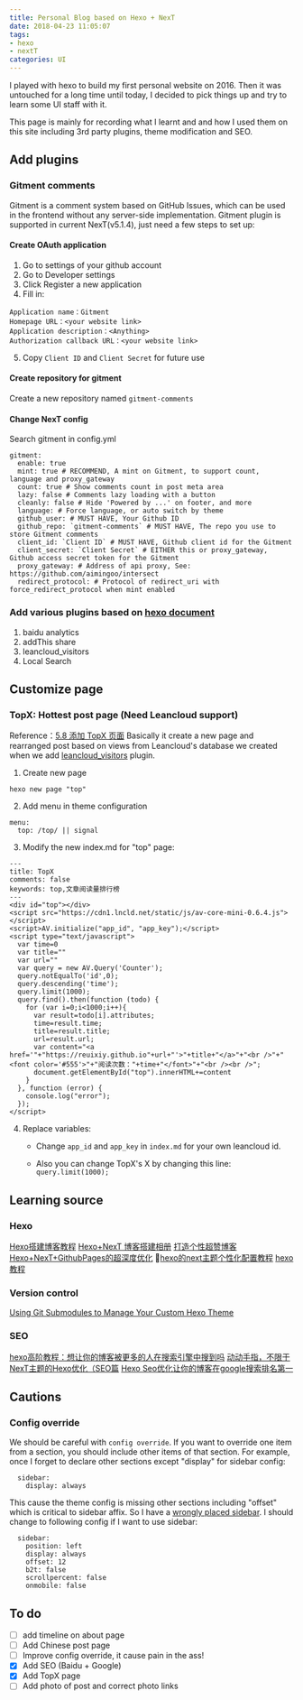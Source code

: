 ```yaml
---
title: Personal Blog based on Hexo + NexT
date: 2018-04-23 11:05:07
tags:
- hexo
- nextT
categories: UI
---
```

I played with hexo to build my first personal website on 2016. Then it was untouched for a long time until today, I decided to pick things up and try to learn some UI staff with it.

This page is mainly for recording what I learnt and and how I used them on this site including 3rd party plugins, theme modification and SEO.
<!-- more -->
## Add plugins
### Gitment comments
Gitment is a comment system based on GitHub Issues, which can be used in the frontend without any server-side implementation. Gitment plugin is supported in current NexT(v5.1.4), just need a few steps to set up:
#### Create OAuth application
  1. Go to settings of your github account
  2. Go to Developer settings
  3. Click Register a new application
  4. Fill in:
  ```
  Application name：Gitment
  Homepage URL：<your website link>
  Application description：<Anything>
  Authorization callback URL：<your website link>
  ```
  5. Copy `Client ID` and `Client Secret` for future use

#### Create repository for gitment
  Create a new repository named `gitment-comments`

#### Change NexT config
 Search gitment in config.yml
```
gitment:
  enable: true
  mint: true # RECOMMEND, A mint on Gitment, to support count, language and proxy_gateway
  count: true # Show comments count in post meta area
  lazy: false # Comments lazy loading with a button
  cleanly: false # Hide 'Powered by ...' on footer, and more
  language: # Force language, or auto switch by theme
  github_user: # MUST HAVE, Your Github ID
  github_repo: `gitment-comments` # MUST HAVE, The repo you use to store Gitment comments
  client_id: `Client ID` # MUST HAVE, Github client id for the Gitment
  client_secret: `Client Secret` # EITHER this or proxy_gateway, Github access secret token for the Gitment
  proxy_gateway: # Address of api proxy, See: https://github.com/aimingoo/intersect
  redirect_protocol: # Protocol of redirect_uri with force_redirect_protocol when mint enabled
```
### Add various plugins based on [hexo document](http://theme-next.iissnan.com/third-party-services.html)
  1. baidu analytics
  2. addThis share
  3. leancloud_visitors <span id = "leancloud_visitors"></span>
  4. Local Search

## Customize page

### TopX: Hottest post page (**Need Leancloud support**)
Reference：[5.8 添加 TopX 页面](https://reuixiy.github.io/technology/computer/computer-aided-art/2017/06/09/hexo-next-optimization.html)
Basically it create a new page and rearranged post based on views from Leancloud's database we created when we add [leancloud_visitors](#leancloud_visitors) plugin.
1. Create new page
```
hexo new page "top"
```

2. Add menu in theme configuration
```
menu:
  top: /top/ || signal
```

3. Modify the new index.md for "top" page: 
```
---
title: TopX
comments: false
keywords: top,文章阅读量排行榜
---
<div id="top"></div>
<script src="https://cdn1.lncld.net/static/js/av-core-mini-0.6.4.js"></script>
<script>AV.initialize("app_id", "app_key");</script>
<script type="text/javascript">
  var time=0
  var title=""
  var url=""
  var query = new AV.Query('Counter');
  query.notEqualTo('id',0);
  query.descending('time');
  query.limit(1000);
  query.find().then(function (todo) {
    for (var i=0;i<1000;i++){
      var result=todo[i].attributes;
      time=result.time;
      title=result.title;
      url=result.url;
      var content="<a href='"+"https://reuixiy.github.io"+url+"'>"+title+"</a>"+"<br />"+"<font color='#555'>"+"阅读次数："+time+"</font>"+"<br /><br />";
      document.getElementById("top").innerHTML+=content
    }
  }, function (error) {
    console.log("error");
  });
</script>
```

4. Replace variables:

    * Change `app_id` and `app_key` in `index.md` for your own leancloud id.

    * Also you can change TopX's X by changing this line: `query.limit(1000);`

## Learning source
### Hexo
[Hexo搭建博客教程](https://thief.one/2017/03/03/Hexo搭建博客教程/)
[Hexo+NexT 博客搭建相册](https://lovexinforever.github.io/2017/09/18/Hexo-NexT-博客搭建相册-二/)
[打造个性超赞博客Hexo+NexT+GithubPages的超深度优化](https://reuixiy.github.io/technology/computer/computer-aided-art/2017/06/09/hexo-next-optimization.html)
[hexo的next主题个性化配置教程](http://shenzekun.cn/hexo的next主题个性化配置教程.html)
[hexo教程](https://www.dingxuewen.com/categories/Site/)

### Version control
[Using Git Submodules to Manage Your Custom Hexo Theme](http://jr0cket.co.uk/hexo/using-git-submodules-for-custom-hexo-theme.html)

### SEO
[hexo高阶教程：想让你的博客被更多的人在搜索引擎中搜到吗](https://blog.csdn.net/sunshine940326/article/details/70936988/)
[动动手指，不限于NexT主题的Hexo优化（SEO篇](http://www.arao.me/2015/hexo-next-theme-optimize-seo/)
[Hexo Seo优化让你的博客在google搜索排名第一](https://www.jianshu.com/p/86557c34b671)

## Cautions
### Config override
We should be careful with `config override`. If you want to override one item from a section, you should include other items of that section. For example, once I forget to declare other sections except "display" for sidebar config:
```
  sidebar:
    display: always
```
This cause the theme config is missing other sections including "offset" which is critical to sidebar affix. So I have a [wrongly placed sidebar](https://github.com/theme-next/hexo-theme-next/issues/328). I should change to following config if I want to use sidebar:
```
  sidebar:
    position: left
    display: always
    offset: 12
    b2t: false
    scrollpercent: false
    onmobile: false
```

## To do
- [ ] add timeline on about page
- [ ] Add Chinese post page
- [ ] Improve config override, it cause pain in the ass!
- [x] Add SEO (Baidu + Google)
- [x] Add TopX page
- [ ] Add photo of post and correct photo links
